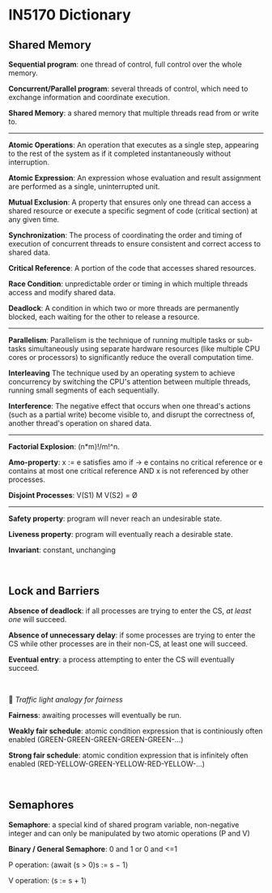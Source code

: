 # IN5170 Dictionary

## Shared Memory

**Sequential program**: one thread of control, full control over the whole memory. <nr>

**Concurrent/Parallel program**: several threads of control, which need to exchange information and coordinate execution. <nr>

**Shared Memory**: a shared memory that multiple threads read from or write to. <nr>

<hr>

**Atomic Operations**: An operation that executes as a single step, appearing to the rest of the system as if it completed instantaneously without interruption.

**Atomic Expression**: An expression whose evaluation and result assignment are performed as a single, uninterrupted unit.

**Mutual Exclusion**: A property that ensures only one thread can access a shared resource or execute a specific segment of code (critical section) at any given time.

**Synchronization**: The process of coordinating the order and timing of execution of concurrent threads to ensure consistent and correct access to shared data.

**Critical Reference**: A portion of the code that accesses shared resources.

**Race Condition**: unpredictable order or timing in which multiple threads access and modify shared data.

**Deadlock**: A condition in which two or more threads are permanently blocked, each waiting for the other to release a resource.


<hr>

**Parallelism**: Parallelism is the technique of running multiple tasks or sub-tasks simultaneously using separate hardware resources (like multiple CPU cores or processors) to significantly reduce the overall computation time.

**Interleaving** The technique used by an operating system to achieve concurrency by switching the CPU's attention between multiple threads, running small segments of each sequentially.

**Interference**: The negative effect that occurs when one thread's actions (such as a partial write) become visible to, and disrupt the correctness of, another thread's operation on shared data.

<hr>

**Factorial Explosion**: (n*m)!/m!^n. 

**Amo-property**: x := e satisfies amo if -> e contains no critical reference or e contains at most one critical reference AND x is not referenced by other processes.

**Disjoint Processes**: V(S1) M V(S2) = Ø

<hr>

**Safety property**: program will never reach an undesirable state.

**Liveness property**: program will eventually reach a desirable state.

**Invariant**: constant, unchanging

<br>

## Lock and Barriers


**Absence of deadlock**: if all processes are trying to enter the CS, *at least one* will succeed.

**Absence of unnecessary delay**: if some processes are trying to enter the CS while other processes are in their non-CS, at least one will succeed.

**Eventual entry**: a process attempting to enter the CS will eventually succeed.

<br>

🚦 *Traffic light analogy for fairness*


**Fairness**: awaiting processes will eventually be run.<br>

**Weakly fair schedule**: atomic condition expression that is continiously often enabled (GREEN-GREEN-GREEN-GREEN-GREEN-...)

**Strong fair schedule**: atomic condition expression that is infinitely often enabled (RED-YELLOW-GREEN-YELLOW-RED-YELLOW-...)



<br>

## Semaphores

**Semaphore**: a special kind of shared program variable, non-negative integer and can only be manipulated by two atomic operations (P and V)

**Binary / General Semaphore**: 0 and 1 or 0 and <=1

P operation:
⟨await (s > 0)s := s − 1⟩

V operation:
⟨s := s + 1⟩

